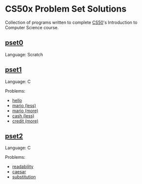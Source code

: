 # CS50x Problem Set Solutions

Collection of programs written to complete [CS50](https://cs50.harvard.edu/x/2020/)'s Introduction to Computer Science course.

## [pset0](./pset0/)

Language: Scratch

## [pset1](./pset1/)

Language: C

Problems:
* [hello](./pset1/hello/)
* [mario (less)](./pset1/mario/less/)
* [mario (more)](./pset1/mario/more/)
* [cash (less)](./pset1/cash/)
* [credit (more)](./pset1/credit/)

## [pset2](./pset2/)

Language: C

Problems:
* [readability](./pset2/readability)
* [caesar](./pset2/caesar/)
* [substitution](./pset2/substitution/)
